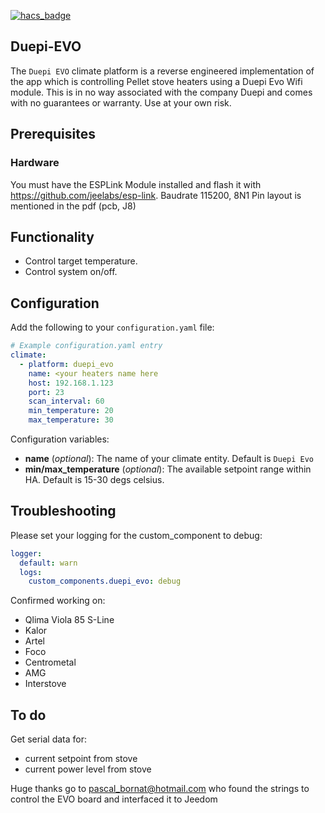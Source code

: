 [![hacs_badge](https://img.shields.io/badge/HACS-Default-orange.svg?style=for-the-badge)](https://github.com/custom-components/hacs)

## Duepi-EVO
The `Duepi EVO` climate platform is a reverse engineered implementation of the app which is controlling Pellet stove heaters using a Duepi Evo Wifi module.
This is in no way associated with the company Duepi and comes with no guarantees or warranty. Use at your own risk.

## Prerequisites
### Hardware
You must have the ESPLink Module installed and flash it with https://github.com/jeelabs/esp-link.
Baudrate 115200, 8N1
Pin layout is mentioned in the pdf (pcb, J8)

## Functionality
- Control target temperature.
- Control system on/off.

## Configuration
Add the following to your `configuration.yaml` file:

```yaml
# Example configuration.yaml entry
climate:
  - platform: duepi_evo
    name: <your heaters name here
    host: 192.168.1.123
    port: 23
    scan_interval: 60
    min_temperature: 20
    max_temperature: 30
```

Configuration variables:

- **name** (*optional*): The name of your climate entity. Default is `Duepi Evo`
- **min/max_temperature** (*optional*): The available setpoint range within HA. Default is 15-30 degs celsius.
## Troubleshooting
Please set your logging for the custom_component to debug:
```yaml
logger:
  default: warn
  logs:
    custom_components.duepi_evo: debug
```
Confirmed working on:
- Qlima Viola 85 S-Line
- Kalor
- Artel
- Foco
- Centrometal
- AMG
- Interstove

## To do
Get serial data for:
 - current setpoint from stove
 - current power level from stove

Huge thanks go to pascal_bornat@hotmail.com
who found the strings to control the EVO board and interfaced it to Jeedom
